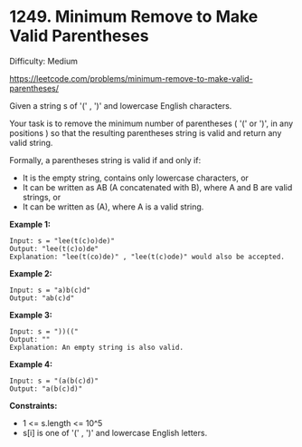 # 1249. Minimum Remove to Make Valid Parentheses

Difficulty: Medium

https://leetcode.com/problems/minimum-remove-to-make-valid-parentheses/

Given a string s of '(' , ')' and lowercase English characters. 

Your task is to remove the minimum number of parentheses ( '(' or ')', in any positions ) so that the resulting parentheses string is valid and return any valid string.

Formally, a parentheses string is valid if and only if:

* It is the empty string, contains only lowercase characters, or
* It can be written as AB (A concatenated with B), where A and B are valid strings, or
* It can be written as (A), where A is a valid string.

**Example 1:**
```
Input: s = "lee(t(c)o)de)"
Output: "lee(t(c)o)de"
Explanation: "lee(t(co)de)" , "lee(t(c)ode)" would also be accepted.

```

**Example 2:**
```
Input: s = "a)b(c)d"
Output: "ab(c)d"
```

**Example 3:**
```
Input: s = "))(("
Output: ""
Explanation: An empty string is also valid.
```

**Example 4:**
```
Input: s = "(a(b(c)d)"
Output: "a(b(c)d)"
```

**Constraints:**

* 1 <= s.length <= 10^5
* s[i] is one of  '(' , ')' and lowercase English letters.
